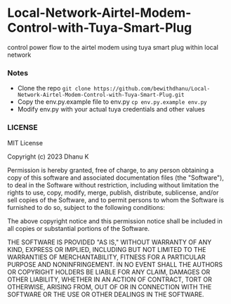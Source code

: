 # Local-Network-Airtel-Modem-Control-with-Tuya-Smart-Plug
control power flow to the airtel modem using tuya smart plug within local network

### Notes
- Clone the repo `git clone https://github.com/bewithdhanu/Local-Network-Airtel-Modem-Control-with-Tuya-Smart-Plug.git`
- Copy the env.py.example file to env.py `cp env.py.example env.py`
- Modify env.py with your actual tuya credentials and other values

### LICENSE
MIT License

Copyright (c) 2023 Dhanu K

Permission is hereby granted, free of charge, to any person obtaining a copy
of this software and associated documentation files (the "Software"), to deal
in the Software without restriction, including without limitation the rights
to use, copy, modify, merge, publish, distribute, sublicense, and/or sell
copies of the Software, and to permit persons to whom the Software is
furnished to do so, subject to the following conditions:

The above copyright notice and this permission notice shall be included in all
copies or substantial portions of the Software.

THE SOFTWARE IS PROVIDED "AS IS," WITHOUT WARRANTY OF ANY KIND, EXPRESS OR
IMPLIED, INCLUDING BUT NOT LIMITED TO THE WARRANTIES OF MERCHANTABILITY, FITNESS
FOR A PARTICULAR PURPOSE AND NONINFRINGEMENT. IN NO EVENT SHALL THE AUTHORS
OR COPYRIGHT HOLDERS BE LIABLE FOR ANY CLAIM, DAMAGES OR OTHER LIABILITY,
WHETHER IN AN ACTION OF CONTRACT, TORT OR OTHERWISE, ARISING FROM, OUT OF
OR IN CONNECTION WITH THE SOFTWARE OR THE USE OR OTHER DEALINGS IN THE
SOFTWARE.
